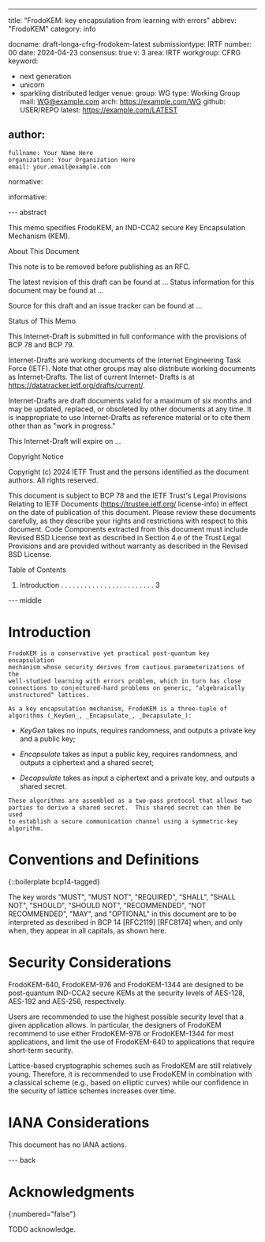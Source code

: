 ---
title: "FrodoKEM: key encapsulation from learning with errors"
abbrev: "FrodoKEM"
category: info

docname: draft-longa-cfrg-frodokem-latest
submissiontype: IRTF
number: 00
date: 2024-04-23
consensus: true
v: 3
area: IRTF
workgroup: CFRG
keyword:
 - next generation
 - unicorn
 - sparkling distributed ledger
venue:
  group: WG
  type: Working Group
  mail: WG@example.com
  arch: https://example.com/WG
  github: USER/REPO
  latest: https://example.com/LATEST

author:
 -
    fullname: Your Name Here
    organization: Your Organization Here
    email: your.email@example.com

normative:

informative:


--- abstract

This memo specifies FrodoKEM, an IND-CCA2 secure Key Encapsulation Mechanism (KEM).

About This Document

   This note is to be removed before publishing as an RFC.

   The latest revision of this draft can be found at ...
   Status information for this document may be found at ...

   Source for this draft and an issue tracker can be found at ...

Status of This Memo

   This Internet-Draft is submitted in full conformance with the
   provisions of BCP 78 and BCP 79.

   Internet-Drafts are working documents of the Internet Engineering
   Task Force (IETF).  Note that other groups may also distribute
   working documents as Internet-Drafts.  The list of current Internet-
   Drafts is at https://datatracker.ietf.org/drafts/current/.

   Internet-Drafts are draft documents valid for a maximum of six months
   and may be updated, replaced, or obsoleted by other documents at any
   time.  It is inappropriate to use Internet-Drafts as reference
   material or to cite them other than as "work in progress."

   This Internet-Draft will expire on ...

Copyright Notice

   Copyright (c) 2024 IETF Trust and the persons identified as the
   document authors.  All rights reserved.

   This document is subject to BCP 78 and the IETF Trust's Legal
   Provisions Relating to IETF Documents (https://trustee.ietf.org/
   license-info) in effect on the date of publication of this document.
   Please review these documents carefully, as they describe your rights
   and restrictions with respect to this document.  Code Components
   extracted from this document must include Revised BSD License text as
   described in Section 4.e of the Trust Legal Provisions and are
   provided without warranty as described in the Revised BSD License.

Table of Contents

   1.  Introduction  . . . . . . . . . . . . . . . . . . . . . . . .   3

--- middle

# Introduction

    FrodoKEM is a conservative yet practical post-quantum key encapsulation
    mechanism whose security derives from cautious parameterizations of the
    well-studied learning with errors problem, which in turn has close
    connections to conjectured-hard problems on generic, "algebraically
    unstructured" lattices.

    As a key encapsulation mechanism, FrodoKEM is a three-tuple of
    algorithms (_KeyGen_, _Encapsulate_, _Decapsulate_):

   *  _KeyGen_ takes no inputs, requires randomness, and outputs a private
      key and a public key;

   *  _Encapsulate_ takes as input a public key, requires randomness, and
      outputs a ciphertext and a shared secret;

   *  _Decapsulate_ takes as input a ciphertext and a private key, and
      outputs a shared secret.

    These algorithms are assembled as a two-pass protocol that allows two
    parties to derive a shared secret.  This shared secret can then be used
    to establish a secure communication channel using a symmetric-key
    algorithm.


# Conventions and Definitions

{::boilerplate bcp14-tagged}

   The key words "MUST", "MUST NOT", "REQUIRED", "SHALL", "SHALL NOT",
   "SHOULD", "SHOULD NOT", "RECOMMENDED", "NOT RECOMMENDED", "MAY", and
   "OPTIONAL" in this document are to be interpreted as described in
   BCP 14 [RFC2119] [RFC8174] when, and only when, they appear in all
   capitals, as shown here.

# Security Considerations

   FrodoKEM-640, FrodoKEM-976 and FrodoKEM-1344 are designed to be
   post-quantum IND-CCA2 secure KEMs at the security levels of AES-128,
   AES-192 and AES-256, respectively.

   Users are recommended to use the highest possible security level that
   a given application allows.  In particular, the designers of FrodoKEM
   recommend to use either FrodoKEM-976 or FrodoKEM-1344 for most
   applications, and limit the use of FrodoKEM-640 to applications that
   require short-term security.

   Lattice-based cryptographic schemes such as FrodoKEM are still relatively
   young.  Therefore, it is recommended to use FrodoKEM in combination with
   a classical scheme (e.g., based on elliptic curves) while our confidence
   in the security of lattice schemes increases over time.


# IANA Considerations

This document has no IANA actions.


--- back

# Acknowledgments
{:numbered="false"}

TODO acknowledge.
